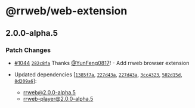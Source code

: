 # @rrweb/web-extension

## 2.0.0-alpha.5

### Patch Changes

- [#1044](https://github.com/rrweb-io/rrweb/pull/1044) [`282c8fa`](https://github.com/rrweb-io/rrweb/commit/282c8fa415318e56e8b63fa30ce3f173813b39c3) Thanks [@YunFeng0817](https://github.com/YunFeng0817)! - Add rrweb browser extension

- Updated dependencies [[`1385f7a`](https://github.com/rrweb-io/rrweb/commit/1385f7acc0052f83be1458a7b00e18c026ee393f), [`227d43a`](https://github.com/rrweb-io/rrweb/commit/227d43abb93d57cadc70c760b28c46911bf7d8ff), [`227d43a`](https://github.com/rrweb-io/rrweb/commit/227d43abb93d57cadc70c760b28c46911bf7d8ff), [`3cc4323`](https://github.com/rrweb-io/rrweb/commit/3cc4323094065a12f8b65afecd45061d604e245f), [`502d15d`](https://github.com/rrweb-io/rrweb/commit/502d15df9f7f43b3408ccfbb3f14c4bb007883c4), [`8d209a6`](https://github.com/rrweb-io/rrweb/commit/8d209a62f31c4c80e3e5bc36e47d7282ee854ac7)]:
  - rrweb@2.0.0-alpha.5
  - rrweb-player@2.0.0-alpha.5
